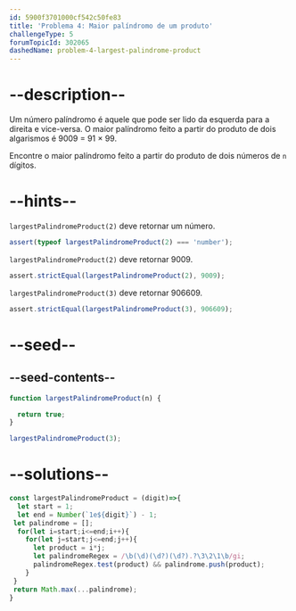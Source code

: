 ```yaml
---
id: 5900f3701000cf542c50fe83
title: 'Problema 4: Maior palíndromo de um produto'
challengeType: 5
forumTopicId: 302065
dashedName: problem-4-largest-palindrome-product
---
```


# --description--

Um número palíndromo é aquele que pode ser lido da esquerda para a direita e vice-versa. O maior palíndromo feito a partir do produto de dois algarismos é 9009 = 91 × 99.

Encontre o maior palíndromo feito a partir do produto de dois números de `n` dígitos.

# --hints--

`largestPalindromeProduct(2)` deve retornar um número.

```js
assert(typeof largestPalindromeProduct(2) === 'number');
```

`largestPalindromeProduct(2)` deve retornar 9009.

```js
assert.strictEqual(largestPalindromeProduct(2), 9009);
```

`largestPalindromeProduct(3)` deve retornar 906609.

```js
assert.strictEqual(largestPalindromeProduct(3), 906609);
```

# --seed--

## --seed-contents--

```js
function largestPalindromeProduct(n) {

  return true;
}

largestPalindromeProduct(3);
```

# --solutions--

```js
const largestPalindromeProduct = (digit)=>{
  let start = 1;
  let end = Number(`1e${digit}`) - 1;
 let palindrome = [];
  for(let i=start;i<=end;i++){
    for(let j=start;j<=end;j++){
      let product = i*j;
      let palindromeRegex = /\b(\d)(\d?)(\d?).?\3\2\1\b/gi;
      palindromeRegex.test(product) && palindrome.push(product);
    }
 }
 return Math.max(...palindrome);
}
```
